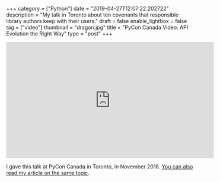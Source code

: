 +++
category = ["Python"]
date = "2019-04-27T12:07:22.202722"
description = "My talk in Toronto about ten covenants that responsible library authors keep with their users."
draft = false
enable_lightbox = false
tag = ["video"]
thumbnail = "dragon.jpg"
title = "PyCon Canada Video: API Evolution the Right Way"
type = "post"
+++

<iframe width="560" height="315" src="https://www.youtube.com/embed/iYZ-ZO_gn_E" frameborder="0" allow="accelerometer; autoplay; encrypted-media; gyroscope; picture-in-picture" allowfullscreen></iframe>

I gave this talk at PyCon Canada in Toronto, in November 2018. [You can also read my article on the same topic](/api-evolution-the-right-way).
